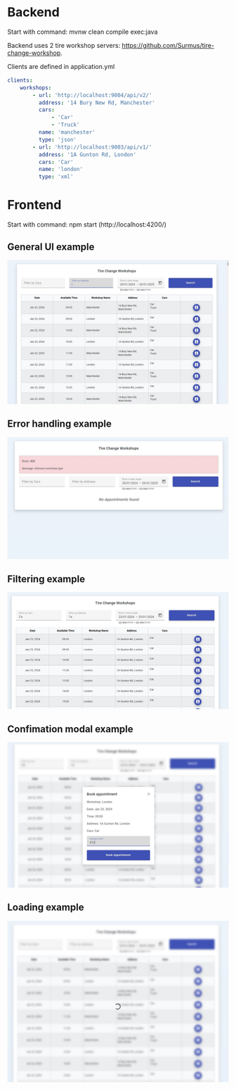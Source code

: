 # Backend
Start with command: mvnw clean compile exec:java

Backend uses 2 tire workshop servers: https://github.com/Surmus/tire-change-workshop.

Clients are defined in application.yml

``` yml
clients:
    workshops:
        - url: 'http://localhost:9004/api/v2/'
          address: '14 Bury New Rd, Manchester'
          cars:
              - 'Car'
              - 'Truck'
          name: 'manchester'
          type: 'json'
        - url: 'http://localhost:9003/api/v1/'
          address: '1A Gunton Rd, London'
          cars: 'Car'
          name: 'london'
          type: 'xml'
```

# Frontend

Start with command: npm start (http://localhost:4200/)

## General UI example

![iu](./examples/UI.JPG)


## Error handling example

![iu](./examples/error.JPG)

## Filtering example

![iu](./examples/Filter.JPG)

## Confimation modal example

![iu](./examples/confirmation.JPG)

## Loading example

![iu](./examples/loading.JPG)